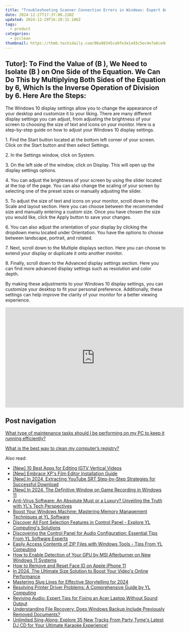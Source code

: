 ```yaml
---
title: "Troubleshooting Scanner Connection Errors in Windows: Expert Advice From YL Software"
date: 2024-12-27T17:37:08.230Z
updated: 2024-12-29T16:20:32.186Z
tags:
  - product
categories:
  - pcclean
thumbnail: https://thmb.techidaily.com/06a98345ca9fe3e1a93c5ec4e7a6ce9ab8cdccc3cf8688a6e23a67576ab70a4f.jpg
---
```


## Tutor]: To Find the Value of \(B \), We Need to Isolate \(B \) on One Side of the Equation. We Can Do This by Multiplying Both Sides of the Equation by 6, Which Is the Inverse Operation of Division by 6. Here Are the Steps:

The Windows 10 display settings allow you to change the appearance of your desktop and customize it to your liking. There are many different display settings you can adjust, from adjusting the brightness of your screen to choosing the size of text and icons on your monitor. Here is a step-by-step guide on how to adjust your Windows 10 display settings. 

1\. Find the Start button located at the bottom left corner of your screen. Click on the Start button and then select Settings.

2\. In the Settings window, click on System.

3\. On the left side of the window, click on Display. This will open up the display settings options. 

4\. You can adjust the brightness of your screen by using the slider located at the top of the page. You can also change the scaling of your screen by selecting one of the preset sizes or manually adjusting the slider.

5\. To adjust the size of text and icons on your monitor, scroll down to the Scale and layout section. Here you can choose between the recommended size and manually entering a custom size. Once you have chosen the size you would like, click the Apply button to save your changes.

6\. You can also adjust the orientation of your display by clicking the dropdown menu located under Orientation. You have the options to choose between landscape, portrait, and rotated.

7\. Next, scroll down to the Multiple displays section. Here you can choose to extend your display or duplicate it onto another monitor.

8\. Finally, scroll down to the Advanced display settings section. Here you can find more advanced display settings such as resolution and color depth. 

By making these adjustments to your Windows 10 display settings, you can customize your desktop to fit your personal preference. Additionally, these settings can help improve the clarity of your monitor for a better viewing experience.

<!-- affiliate ads begin -->
<iframe width="560" height="315" src="https://www.youtube.com/embed/cDNwgyE0nbY?si=3k_WBhpIw3WudJot" title="YouTube video player" frameborder="0" allow="accelerometer; autoplay; clipboard-write; encrypted-media; gyroscope; picture-in-picture; web-share" referrerpolicy="strict-origin-when-cross-origin" allowfullscreen></iframe>
<!-- affiliate ads end -->

## Post navigation

[What type of maintenance tasks should I be performing on my PC to keep it running efficiently?](https://tools.techidaily.com/pcclean/products/)

[What is the best way to clean my computer’s registry?](https://tools.techidaily.com/pcclean/products/)

<ins class="adsbygoogle"
     style="display:block"
     data-ad-format="autorelaxed"
     data-ad-client="ca-pub-7571918770474297"
     data-ad-slot="1223367746"></ins>

<ins class="adsbygoogle"
     style="display:block"
     data-ad-client="ca-pub-7571918770474297"
     data-ad-slot="8358498916"
     data-ad-format="auto"
     data-full-width-responsive="true"></ins>

<span class="atpl-alsoreadstyle">Also read:</span>
<div><ul>
<li><a href="https://instagram-clips.techidaily.com/new-10-best-apps-for-editing-igtv-vertical-videos/"><u>[New] 10 Best Apps for Editing IGTV Vertical Videos</u></a></li>
<li><a href="https://fox-http.techidaily.com/new-embrace-xps-film-editor-installation-guide/"><u>[New] Embrace XP's Film Editor Installation Guide</u></a></li>
<li><a href="https://article-files.techidaily.com/new-in-2024-extracting-youtube-srt-step-by-step-strategies-for-successful-download/"><u>[New] In 2024, Extracting YouTube SRT Step-by-Step Strategies for Successful Download</u></a></li>
<li><a href="https://remote-screen-capture.techidaily.com/new-in-2024-the-definitive-window-on-game-recording-in-windows-11/"><u>[New] In 2024, The Definitive Window on Game Recording in Windows 11</u></a></li>
<li><a href="https://discover-fantastic.techidaily.com/anti-virus-software-an-absolute-must-or-a-luxury-unveiling-the-truth-with-yls-tech-perspectives/"><u>Anti-Virus Software: An Absolute Must or a Luxury? Unveiling the Truth with YL's Tech Perspectives</u></a></li>
<li><a href="https://discover-fantastic.techidaily.com/boost-your-windows-machine-mastering-memory-management-techniques-at-yl-software/"><u>Boost Your Windows Machine: Mastering Memory Management Techniques at YL Software</u></a></li>
<li><a href="https://discover-fantastic.techidaily.com/discover-all-font-selection-features-in-control-panel-explore-yl-computings-solutions/"><u>Discover All Font Selection Features in Control Panel - Explore YL Computing's Solutions</u></a></li>
<li><a href="https://discover-fantastic.techidaily.com/discovering-the-control-panel-for-audio-configuration-essential-tips-from-yl-software-experts/"><u>Discovering the Control Panel for Audio Configuration: Essential Tips From YL Software Experts</u></a></li>
<li><a href="https://discover-fantastic.techidaily.com/easily-access-contents-of-zip-files-with-windows-tools-tips-from-yl-computing/"><u>Easily Access Contents of ZIP Files with Windows Tools - Tips From YL Computing</u></a></li>
<li><a href="https://win-answers.techidaily.com/how-to-enable-detection-of-your-gpu-by-msi-afterburner-on-new-windows-11-systems/"><u>How to Enable Detection of Your GPU by MSI Afterburner on New Windows 11 Systems</u></a></li>
<li><a href="https://ios-unlock.techidaily.com/how-to-remove-and-reset-face-id-on-apple-iphone-11-by-drfone-ios/"><u>How to Remove and Reset Face ID on Apple iPhone 11</u></a></li>
<li><a href="https://youtube-data.techidaily.com/24-the-ultimate-size-solution-to-boost-your-videos-online-performance/"><u>In 2024, The Ultimate Size Solution to Boost Your Video's Online Performance</u></a></li>
<li><a href="https://fox-blue.techidaily.com/mastering-slug-lines-for-effective-storytelling-for-2024/"><u>Mastering Slug Lines for Effective Storytelling for 2024</u></a></li>
<li><a href="https://discover-fantastic.techidaily.com/resolving-printer-driver-problems-a-comprehensive-guide-by-yl-computing/"><u>Resolving Printer Driver Problems: A Comprehensive Guide by YL Computing</u></a></li>
<li><a href="https://win-howtos.techidaily.com/reviving-audio-expert-tips-for-fixing-an-acer-laptop-without-sound-output/"><u>Reviving Audio: Expert Tips for Fixing an Acer Laptop Without Sound Output</u></a></li>
<li><a href="https://discover-fantastic.techidaily.com/understanding-file-recovery-does-windows-backup-include-previously-removed-documents/"><u>Understanding File Recovery: Does Windows Backup Include Previously Removed Documents?</u></a></li>
<li><a href="https://discover-fantastic.techidaily.com/unlimited-sing-along-explore-35-new-tracks-from-party-tymes-latest-dj-cd-for-your-ultimate-karaoke-experience/"><u>Unlimited Sing-Along: Explore 35 New Tracks From Party Tyme's Latest DJ CD for Your Ultimate Karaoke Experience!</u></a></li>
</ul></div>

